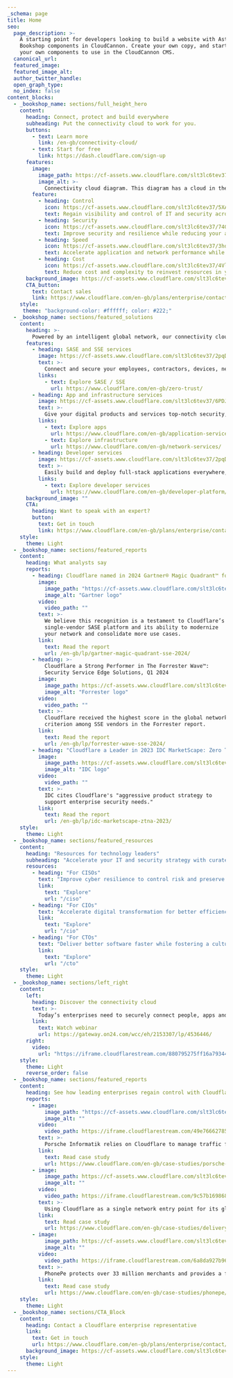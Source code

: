 ```yaml
---
_schema: page
title: Home
seo:
  page_description: >-
    A starting point for developers looking to build a website with Astro, using
    Bookshop components in CloudCannon. Create your own copy, and start creating
    your own components to use in the CloudCannon CMS.
  canonical_url:
  featured_image:
  featured_image_alt:
  author_twitter_handle:
  open_graph_type:
  no_index: false
content_blocks:
  - _bookshop_name: sections/full_height_hero
    content: 
      heading: Connect, protect and build everywhere
      subheading: Put the connectivity cloud to work for you.
      buttons: 
        - text: Learn more
          link: /en-gb/connectivity-cloud/
        - text: Start for free
          link: https://dash.cloudflare.com/sign-up
      features:
        image: 
          image_path: https://cf-assets.www.cloudflare.com/slt3lc6tev37/76x52jIsr93tqZq0h3HCFW/33a7575a9dc880e0a45c0f69fcbcfc8f/cc-diagram-orange-2024.png
          image_alt: >-
            Connectivity cloud diagram. This diagram has a cloud in the middle labeled connectivity cloud. Around the cloud is a circle with icons representing Users, Enterprise Networks, Branch Offices, Public Clouds, Public Internet, and Saas Applications. 
        feature:
          - heading: Control
            icon: https://cf-assets.www.cloudflare.com/slt3lc6tev37/5XA6P5ZUYwcjq9LZGBbAcj/1517e2b34ef3bf213fca28586ae33170/ease-of-use-toggle.svg
            text: Regain visibility and control of IT and security across on-prem, public cloud, SaaS, and the Internet
          - heading: Security
            icon: https://cf-assets.www.cloudflare.com/slt3lc6tev37/74GDwwyKnKfYYz1QQEQh1P/c7232082d74a2cb16d2197596662f593/security-shield-protection-2.svg
            text: Improve security and resilience while reducing your attack surface, vendor count, and tool sprawl
          - heading: Speed
            icon: https://cf-assets.www.cloudflare.com/slt3lc6tev37/3hozCySUonJzxSF7TBtDeF/09c3642522b5a9036c157dcab3a59b8d/performance-acceleration-bolt.svg
            text: Accelerate application and network performance while rapidly developing new applications
          - heading: Cost
            icon: https://cf-assets.www.cloudflare.com/slt3lc6tev37/4VlvhGvGbJaxjZSP9FzUxL/8c5199800e0e10bdf85f00c6b031d16c/arrow-down.svg
            text: Reduce cost and complexity to reinvest resources in your highest priorities
      background_image: https://cf-assets.www.cloudflare.com/slt3lc6tev37/1uRN3TielOR3e6aKNQKRaA/9782c19544fa2aa7677785e7dfd10018/Flare_Exploration-4.19.24.svg
      CTA_button: 
        text: Contact sales
        link: https://www.cloudflare.com/en-gb/plans/enterprise/contact/
    style: 
     theme: "background-color: #ffffff; color: #222;"
  - _bookshop_name: sections/featured_solutions 
    content:
      heading: >-
        Powered by an intelligent global network, our connectivity cloud is a unified platform that helps your business work, deliver, and innovate everywhere.
      features:
        - heading: SASE and SSE services
          image: https://cf-assets.www.cloudflare.com/slt3lc6tev37/2pqDYkVg8K6GqUXO2x7Izl/2d2a67e1288dbd9fc5eadcd48b56333f/SSE_SASE_01.svg
          text: >-
            Connect and secure your employees, contractors, devices, networks, apps, and data everywhere they live.
          links: 
            - text: Explore SASE / SSE
              url: https://www.cloudflare.com/en-gb/zero-trust/
        - heading: App and infrastructure services
          image: https://cf-assets.www.cloudflare.com/slt3lc6tev37/6PDJxm9gpmdAMR1JSTQRSl/1ad54dc5651ec6d7edd26c3785766bd5/Apps_Infrastructure.svg_01.svg
          text: >-
            Give your digital products and services top-notch security, reliability, and performance for customers everywhere.
          links: 
            - text: Explore apps
              url: https://www.cloudflare.com/en-gb/application-services/
            - text: Explore infrastructure
              url: https://www.cloudflare.com/en-gb/network-services/
        - heading: Developer services
          image: https://cf-assets.www.cloudflare.com/slt3lc6tev37/2pqDYkVg8K6GqUXO2x7Izl/2d2a67e1288dbd9fc5eadcd48b56333f/SSE_SASE_01.svg
          text: >-
            Easily build and deploy full-stack applications everywhere, thanks to integrated compute, storage, and networking.
          links: 
            - text: Explore developer services
              url: https://www.cloudflare.com/en-gb/developer-platform/
      background_image: ""
      CTA:
        heading: Want to speak with an expert?
        button: 
          text: Get in touch
          link: https://www.cloudflare.com/en-gb/plans/enterprise/contact/
    style: 
      theme: Light
  - _bookshop_name: sections/featured_reports
    content:
      heading: What analysts say
      reports:
        - heading: Cloudflare named in 2024 Gartner® Magic Quadrant™ for Security Service Edge (SSE)
          image:
            image_path: "https://cf-assets.www.cloudflare.com/slt3lc6tev37/2EpMDcOzRGz0qkeQbuOoB1/647e0c54d93967efd46237dec01b149d/gartner.svg"
            image_alt: "Gartner logo"
          video:
            video_path: ""
          text: >-
            We believe this recognition is a testament to Cloudflare’s
            single-vendor SASE platform and its ability to modernize
            your network and consolidate more use cases.
          link: 
            text: Read the report
            url: /en-gb/lp/gartner-magic-quadrant-sse-2024/
        - heading: >-
            Cloudflare a Strong Performer in The Forrester Wave™:
            Security Service Edge Solutions, Q1 2024
          image:
            image_path: https://cf-assets.www.cloudflare.com/slt3lc6tev37/1AdmvEGP1Nssxe3RI0j9Fl/d35e24c62136bae8429dfd43805ad832/forester.svg
            image_alt: "Forrester logo"
          video:
            video_path: ""
          text: >-
            Cloudflare received the highest score in the global network
            criterion among SSE vendors in the Forrester report.
          link: 
            text: Read the report
            url: /en-gb/lp/forrester-wave-sse-2024/
        - heading: "Cloudflare a Leader in 2023 IDC MarketScape: Zero Trust Network Access"
          image:
            image_path: https://cf-assets.www.cloudflare.com/slt3lc6tev37/62y2LOw1pScTM3Nyy6mM8j/e74f4d41a003a796b26dfdcd30448372/idc.svg
            image_alt: "IDC logo"
          video:
            video_path: ""
          text: >-
            IDC cites Cloudflare's "aggressive product strategy to
            support enterprise security needs."
          link: 
            text: Read the report
            url: /en-gb/lp/idc-marketscape-ztna-2023/
    style: 
      theme: Light
  - _bookshop_name: sections/featured_resources
    content:
      heading: "Resources for technology leaders"
      subheading: "Accelerate your IT and security strategy with curated insights and solutions"
      resources:
        - heading: "For CISOs"
          text: "Improve cyber resilience to control risk and preserve customer trust."
          link: 
            text: "Explore"
            url: "/ciso"
        - heading: "For CIOs"
          text: "Accelerate digital transformation for better efficiency and faster growth."
          link: 
            text: "Explore"
            url: "/cio"
        - heading: "For CTOs"
          text: "Deliver better software faster while fostering a culture of innovation."
          link: 
            text: "Explore"
            url: "/cto"
    style: 
      theme: Light 
  - _bookshop_name: sections/left_right
    content:
      left: 
        heading: Discover the connectivity cloud
        text: >-
          Today’s enterprises need to securely connect people, apps and networks everywhere. But how do you tame complexity and maintain control? Cloudflare’s connectivity cloud helps you improve security, consolidate to reduce costs, and move faster than ever.
        link: 
          text: Watch webinar
          url: https://gateway.on24.com/wcc/eh/2153307/lp/4536446/
      right:
        video: 
          url: "https://iframe.cloudflarestream.com/880795275ff16a793449c92b53bd99f2?poster=https%3A%2F%2Fcf-assets.www.cloudflare.com%2Fslt3lc6tev37%2F6MHCosN1XnOOJXTcjG2QDc%2F7fead8bb65a415e2a5dd2d7a16a62cfc%2FCCVideo_Thumbnail.svg&defaultTextTrack=en&letterboxColor=transparent&preload=metadata"
    style: 
      theme: Light
      reverse_order: false 
  - _bookshop_name: sections/featured_reports
    content:
      heading: See how leading enterprises regain control with Cloudflare
      reports:
        - image:
            image_path: "https://cf-assets.www.cloudflare.com/slt3lc6tev37/6tIRWGdanbxYwC3qKrRzi2/83da524691501a73abd23fb4e72c2ee6/POI_Informatik_Logo_800_schwarz_px__2_.png"
            image_alt: ""
          video: 
            video_path: https://iframe.cloudflarestream.com/49e76662785a4a41cc2a905af3703b38?poster=https%3A%2F%2Fcf-assets.www.cloudflare.com%2Fslt3lc6tev37%2F6vZgJjE7OFLINDHPAGZ3PJ%2F30ff0ceac9ad2088a52f4ad43ac473f0%2Fporsche_informatik_meta.png&defaultTextTrack=en&letterboxColor=transparent&preload=metadata
          text: >-
            Porsche Informatik relies on Cloudflare to manage traffic for its brand and dealer network, protect its websites from the internet, and automate cloud migration tasks
          link: 
            text: Read case study
            url: https://www.cloudflare.com/en-gb/case-studies/porsche-informatik/
        - image:
            image_path: https://cf-assets.www.cloudflare.com/slt3lc6tev37/7dreyVsx0FLF3WjCQvWrVT/a9bb912272cd7f8bc9a294f768befde6/delivery-logo-horizontal-1.png
            image_alt: ""
          video: 
            video_path: https://iframe.cloudflarestream.com/9c57b16986893553978e4140ea4c1c6c?poster=https%3A%2F%2Fcf-assets.www.cloudflare.com%2Fslt3lc6tev37%2F7a6m6bwj1zKlcQ7JHe2981%2Ffefe33b4f70020feb9afd168ea97c31c%2Fdeliveryhero_meta.png&defaultTextTrack=en&letterboxColor=transparent&preload=metadata
          text: >-
            Using Cloudflare as a single network entry point for its global operations, Delivery Hero reduced complexity, enhanced global network performance, and secured its international workforce and websites
          link: 
            text: Read case study
            url: https://www.cloudflare.com/en-gb/case-studies/delivery-hero/
        - image:
            image_path: https://cf-assets.www.cloudflare.com/slt3lc6tev37/3Vjcj5r39nYQK9FAZ6tx1i/15048294cd989a6e460a61e56ad73d3e/PhonePe-horizontal-small2.png
            image_alt: ""
          video:
            video_path: https://iframe.cloudflarestream.com/6a8da927b9682465f8b1ddf98550c1f1?poster=https%3A%2F%2Fcf-assets.www.cloudflare.com%2Fslt3lc6tev37%2F2Ro6ObLu3SaiPAtTogToip%2F29a7a96c2c6f3269ded783bca0c0f6ae%2Fphonepe_meta.png&defaultTextTrack=en&letterboxColor=transparent&preload=metadata
          text: >-
            PhonePe protects over 33 million merchants and provides a frictionless and low-latency customer experience to over 400 million registered users, using Cloudflare.
          link: 
            text: Read case study
            url: https://www.cloudflare.com/en-gb/case-studies/phonepe/
    style: 
      theme: Light
  - _bookshop_name: sections/CTA_Block
    content: 
      heading: Contact a Cloudflare enterprise representative
      link: 
        text: Get in touch
        url: https://www.cloudflare.com/en-gb/plans/enterprise/contact/
      background_image: https://cf-assets.www.cloudflare.com/slt3lc6tev37/6wvLylL1UDvEfh7N5WBd32/44ff9093b6aa1feb33d12d020ce756df/Generic_Orange_Background.jpeg
    style: 
      theme: Light 
---
```

